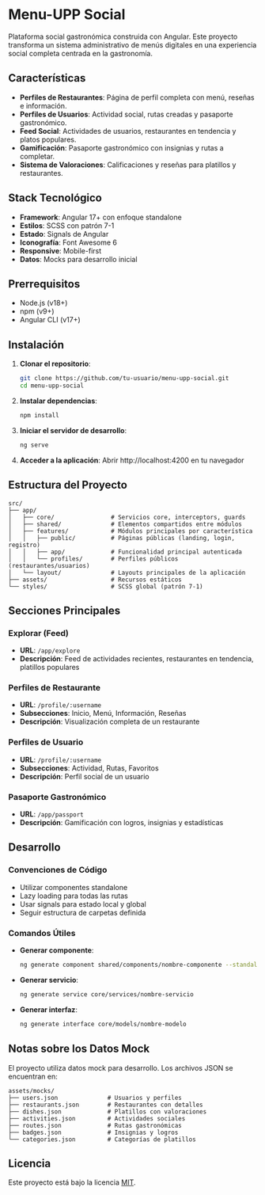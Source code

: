# Menu-UPP Social

Plataforma social gastronómica construida con Angular. Este proyecto transforma un sistema administrativo de menús digitales en una experiencia social completa centrada en la gastronomía.

## Características

- **Perfiles de Restaurantes**: Página de perfil completa con menú, reseñas e información.
- **Perfiles de Usuarios**: Actividad social, rutas creadas y pasaporte gastronómico.
- **Feed Social**: Actividades de usuarios, restaurantes en tendencia y platos populares.
- **Gamificación**: Pasaporte gastronómico con insignias y rutas a completar.
- **Sistema de Valoraciones**: Calificaciones y reseñas para platillos y restaurantes.

## Stack Tecnológico

- **Framework**: Angular 17+ con enfoque standalone
- **Estilos**: SCSS con patrón 7-1
- **Estado**: Signals de Angular
- **Iconografía**: Font Awesome 6
- **Responsive**: Mobile-first
- **Datos**: Mocks para desarrollo inicial

## Prerrequisitos

- Node.js (v18+)
- npm (v9+)
- Angular CLI (v17+)

## Instalación

1. **Clonar el repositorio**:
   ```bash
   git clone https://github.com/tu-usuario/menu-upp-social.git
   cd menu-upp-social
   ```

2. **Instalar dependencias**:
   ```bash
   npm install
   ```

3. **Iniciar el servidor de desarrollo**:
   ```bash
   ng serve
   ```

4. **Acceder a la aplicación**:
   Abrir http://localhost:4200 en tu navegador

## Estructura del Proyecto

```
src/
├── app/
│   ├── core/                # Servicios core, interceptors, guards
│   ├── shared/              # Elementos compartidos entre módulos
│   ├── features/            # Módulos principales por característica
│   │   ├── public/          # Páginas públicas (landing, login, registro)
│   │   ├── app/             # Funcionalidad principal autenticada 
│   │   └── profiles/        # Perfiles públicos (restaurantes/usuarios)
│   └── layout/              # Layouts principales de la aplicación
├── assets/                  # Recursos estáticos
└── styles/                  # SCSS global (patrón 7-1)
```

## Secciones Principales

### Explorar (Feed)

- **URL**: `/app/explore`
- **Descripción**: Feed de actividades recientes, restaurantes en tendencia, platillos populares

### Perfiles de Restaurante

- **URL**: `/profile/:username`
- **Subsecciones**: Inicio, Menú, Información, Reseñas
- **Descripción**: Visualización completa de un restaurante

### Perfiles de Usuario

- **URL**: `/profile/:username`
- **Subsecciones**: Actividad, Rutas, Favoritos
- **Descripción**: Perfil social de un usuario

### Pasaporte Gastronómico

- **URL**: `/app/passport`
- **Descripción**: Gamificación con logros, insignias y estadísticas

## Desarrollo

### Convenciones de Código

- Utilizar componentes standalone
- Lazy loading para todas las rutas
- Usar signals para estado local y global
- Seguir estructura de carpetas definida

### Comandos Útiles

- **Generar componente**:
  ```bash
  ng generate component shared/components/nombre-componente --standalone
  ```

- **Generar servicio**:
  ```bash
  ng generate service core/services/nombre-servicio
  ```

- **Generar interfaz**:
  ```bash
  ng generate interface core/models/nombre-modelo
  ```

## Notas sobre los Datos Mock

El proyecto utiliza datos mock para desarrollo. Los archivos JSON se encuentran en:

```
assets/mocks/
├── users.json              # Usuarios y perfiles
├── restaurants.json        # Restaurantes con detalles
├── dishes.json             # Platillos con valoraciones
├── activities.json         # Actividades sociales
├── routes.json             # Rutas gastronómicas
├── badges.json             # Insignias y logros
└── categories.json         # Categorías de platillos
```

## Licencia

Este proyecto está bajo la licencia [MIT](LICENSE).
